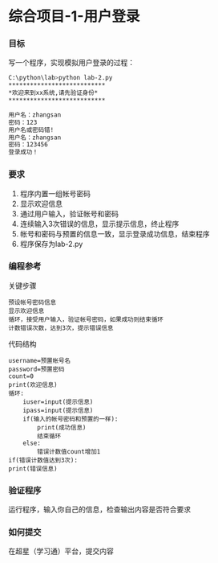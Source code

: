 # 综合项目-1-用户登录

### 目标
写一个程序，实现模拟用户登录的过程：
```sh
C:\python\lab>python lab-2.py
***************************
*欢迎来到xx系统,请先验证身份*
***************************

用户名：zhangsan
密码：123
用户名或密码错!
用户名：zhangsan
密码：123456
登录成功！
```

### 要求
1. 程序内置一组帐号密码
2. 显示欢迎信息
3. 通过用户输入，验证帐号和密码
4. 连续输入3次错误的信息，显示提示信息，终止程序
5. 帐号和密码与预置的信息一致，显示登录成功信息，结束程序
6. 程序保存为lab-2.py

### 编程参考
关键步骤
```
预设帐号密码信息
显示欢迎信息
循环，接受用户输入，验证帐号密码，如果成功则结束循环
计数错误次数，达到3次，提示错误信息
```
代码结构
```
username=预置帐号名
password=预置密码
count=0
print(欢迎信息)
循环:
    iuser=input(提示信息)
    ipass=input(提示信息)
    if(输入的帐号密码和预置的一样):
        print(成功信息)
        结束循环
    else:
        错误计数值count增加1
if(错误计数值达到3次):
print(错误信息)
```

### 验证程序
运行程序，输入你自己的信息，检查输出内容是否符合要求

### 如何提交
在超星（学习通）平台，提交内容